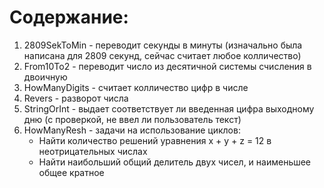 # Содержание:
1. 2809SekToMin - переводит секунды в минуты (изначально была написана для 2809 секунд, сейчас считает любое колличество)
2. From10To2 - переводит число из десятичной системы счисления в двоичную
3. HowManyDigits - считает колличество цифр в числе
4. Revers - разворот числа
5. StringOrInt - выдает соответствует ли введенная цифра выходному дню (с проверкой, не ввел ли пользователь текст)
6. HowManyResh - задачи на использование циклов:
   * Найти количество решений уравнения x + y + z = 12 в неотрицательных числах
   * Найти наибольший общий делитель двух чисел, и наименьшее общее кратное